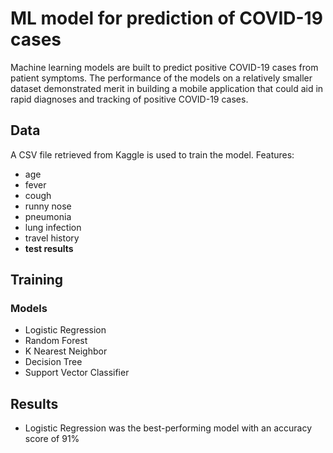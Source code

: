 # ML model for prediction of COVID-19 cases

Machine learning models are built to predict positive COVID-19 cases from patient symptoms. The performance of the models on a relatively smaller dataset demonstrated merit in building a mobile application that could aid in rapid diagnoses and tracking of positive COVID-19 cases.

## Data

A CSV file retrieved from Kaggle is used to train the model.
Features:
* age
* fever
* cough
* runny nose
* pneumonia
* lung infection
* travel history
* **test results**

## Training
### Models
* Logistic Regression
* Random Forest
* K Nearest Neighbor
* Decision Tree
* Support Vector Classifier

## Results
* Logistic Regression was the best-performing model with an accuracy score of 91%



